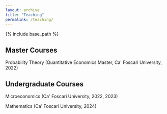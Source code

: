```yaml
---
layout: archive
title: "Teaching"
permalink: /teaching/
---
```


{% include base_path %}

Master Courses
------
Probability Theory (Quantitative Economics Master, Ca' Foscari University, 2022)

Undergraduate Courses
------
Microeconomics (Ca' Foscari University, 2022, 2023)

Mathematics (Ca' Foscari University, 2024)